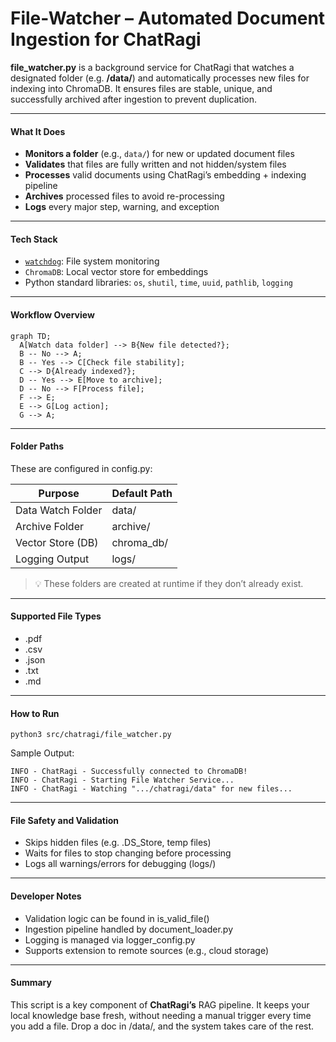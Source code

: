 # File-Watcher – Automated Document Ingestion for ChatRagi

**file_watcher.py** is a background service for ChatRagi that watches a designated folder (e.g. **/data/**) and automatically processes new files for indexing into ChromaDB. It ensures files are stable, unique, and successfully archived after ingestion to prevent duplication.

---
#### What It Does
- **Monitors a folder** (e.g., `data/`) for new or updated document files
- **Validates** that files are fully written and not hidden/system files
- **Processes** valid documents using ChatRagi’s embedding + indexing pipeline
- **Archives** processed files to avoid re-processing
- **Logs** every major step, warning, and exception

---
#### Tech Stack

- [`watchdog`](https://pypi.org/project/watchdog/): File system monitoring
- `ChromaDB`: Local vector store for embeddings
- Python standard libraries: `os`, `shutil`, `time`, `uuid`, `pathlib`, `logging`

---
#### Workflow Overview

```mermaid
graph TD;
  A[Watch data folder] --> B{New file detected?};
  B -- No --> A;
  B -- Yes --> C[Check file stability];
  C --> D{Already indexed?};
  D -- Yes --> E[Move to archive];
  D -- No --> F[Process file];
  F --> E;
  E --> G[Log action];
  G --> A;
```

  ---
#### Folder Paths
These are configured in config.py:

|**Purpose**|**Default Path**|
|---|---|
|Data Watch Folder|data/|
|Archive Folder|archive/|
|Vector Store (DB)|chroma_db/|
|Logging Output|logs/|
> 💡 These folders are created at runtime if they don’t already exist.

---
#### Supported File Types
- .pdf
- .csv
- .json
- .txt
- .md

---
#### How to Run

```shell
python3 src/chatragi/file_watcher.py
```

Sample Output:

```text
INFO - ChatRagi - Successfully connected to ChromaDB!
INFO - ChatRagi - Starting File Watcher Service...
INFO - ChatRagi - Watching ".../chatragi/data" for new files...
```

---
#### File Safety and Validation
- Skips hidden files (e.g. .DS_Store, temp files)
- Waits for files to stop changing before processing
- Logs all warnings/errors for debugging (logs/)

---
#### Developer Notes
- Validation logic can be found in is_valid_file()
- Ingestion pipeline handled by document_loader.py
- Logging is managed via logger_config.py
- Supports extension to remote sources (e.g., cloud storage)

---
#### Summary
This script is a key component of **ChatRagi’s** RAG pipeline. It keeps your local knowledge base fresh, without needing a manual trigger every time you add a file. Drop a doc in /data/, and the system takes care of the rest.